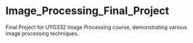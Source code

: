 # Image_Processing_Final_Project
 Final Project for UYG332 Image Processing course, demonstrating various image processing techniques.
